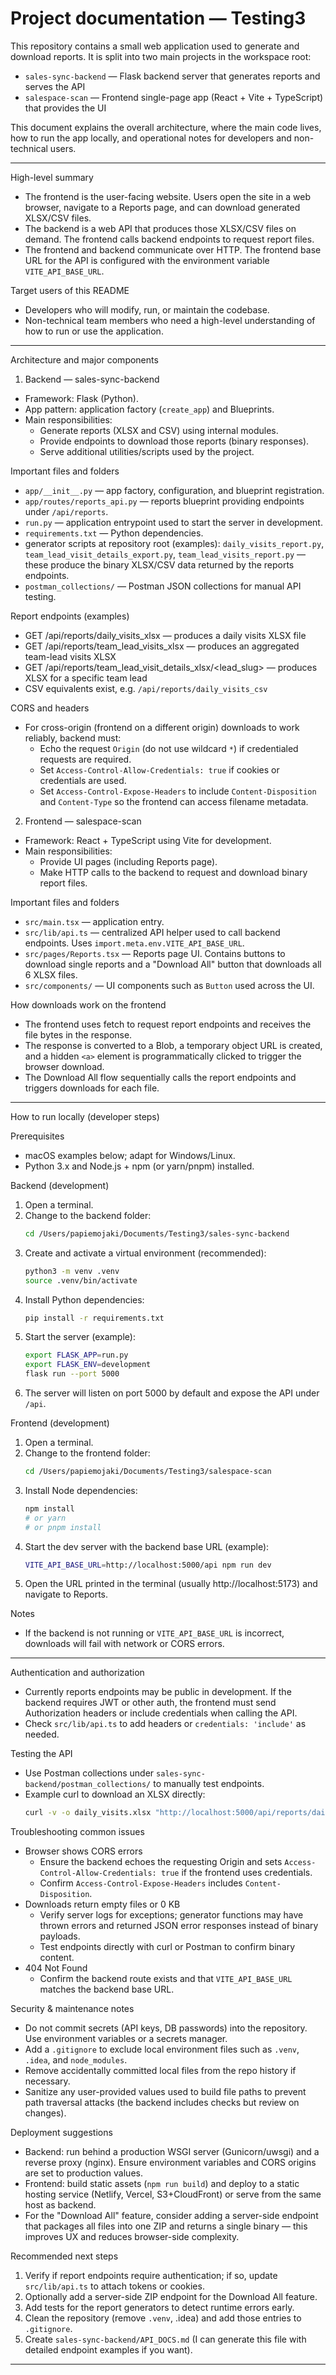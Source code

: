 # Project documentation — Testing3

This repository contains a small web application used to generate and download reports. It is split into two main projects in the workspace root:

- `sales-sync-backend` — Flask backend server that generates reports and serves the API
- `salespace-scan` — Frontend single-page app (React + Vite + TypeScript) that provides the UI

This document explains the overall architecture, where the main code lives, how to run the app locally, and operational notes for developers and non-technical users.

---

High-level summary

- The frontend is the user-facing website. Users open the site in a web browser, navigate to a Reports page, and can download generated XLSX/CSV files.
- The backend is a web API that produces those XLSX/CSV files on demand. The frontend calls backend endpoints to request report files.
- The frontend and backend communicate over HTTP. The frontend base URL for the API is configured with the environment variable `VITE_API_BASE_URL`.

Target users of this README

- Developers who will modify, run, or maintain the codebase.
- Non-technical team members who need a high-level understanding of how to run or use the application.

---

Architecture and major components

1. Backend — sales-sync-backend

- Framework: Flask (Python).
- App pattern: application factory (`create_app`) and Blueprints.
- Main responsibilities:
  - Generate reports (XLSX and CSV) using internal modules.
  - Provide endpoints to download those reports (binary responses).
  - Serve additional utilities/scripts used by the project.

Important files and folders

- `app/__init__.py` — app factory, configuration, and blueprint registration.
- `app/routes/reports_api.py` — reports blueprint providing endpoints under `/api/reports`.
- `run.py` — application entrypoint used to start the server in development.
- `requirements.txt` — Python dependencies.
- generator scripts at repository root (examples): `daily_visits_report.py`, `team_lead_visit_details_export.py`, `team_lead_visits_report.py` — these produce the binary XLSX/CSV data returned by the reports endpoints.
- `postman_collections/` — Postman JSON collections for manual API testing.

Report endpoints (examples)

- GET /api/reports/daily_visits_xlsx — produces a daily visits XLSX file
- GET /api/reports/team_lead_visits_xlsx — produces an aggregated team-lead visits XLSX
- GET /api/reports/team_lead_visit_details_xlsx/<lead_slug> — produces XLSX for a specific team lead
- CSV equivalents exist, e.g. `/api/reports/daily_visits_csv`

CORS and headers

- For cross-origin (frontend on a different origin) downloads to work reliably, backend must:
  - Echo the request `Origin` (do not use wildcard `*`) if credentialed requests are required.
  - Set `Access-Control-Allow-Credentials: true` if cookies or credentials are used.
  - Set `Access-Control-Expose-Headers` to include `Content-Disposition` and `Content-Type` so the frontend can access filename metadata.

2. Frontend — salespace-scan

- Framework: React + TypeScript using Vite for development.
- Main responsibilities:
  - Provide UI pages (including Reports page).
  - Make HTTP calls to the backend to request and download binary report files.

Important files and folders

- `src/main.tsx` — application entry.
- `src/lib/api.ts` — centralized API helper used to call backend endpoints. Uses `import.meta.env.VITE_API_BASE_URL`.
- `src/pages/Reports.tsx` — Reports page UI. Contains buttons to download single reports and a "Download All" button that downloads all 6 XLSX files.
- `src/components/` — UI components such as `Button` used across the UI.

How downloads work on the frontend

- The frontend uses fetch to request report endpoints and receives the file bytes in the response.
- The response is converted to a Blob, a temporary object URL is created, and a hidden `<a>` element is programmatically clicked to trigger the browser download.
- The Download All flow sequentially calls the report endpoints and triggers downloads for each file.

---

How to run locally (developer steps)

Prerequisites

- macOS examples below; adapt for Windows/Linux.
- Python 3.x and Node.js + npm (or yarn/pnpm) installed.

Backend (development)

1. Open a terminal.
2. Change to the backend folder:
   ```bash
   cd /Users/papiemojaki/Documents/Testing3/sales-sync-backend
   ```
3. Create and activate a virtual environment (recommended):
   ```bash
   python3 -m venv .venv
   source .venv/bin/activate
   ```
4. Install Python dependencies:
   ```bash
   pip install -r requirements.txt
   ```
5. Start the server (example):
   ```bash
   export FLASK_APP=run.py
   export FLASK_ENV=development
   flask run --port 5000
   ```
6. The server will listen on port 5000 by default and expose the API under `/api`.

Frontend (development)

1. Open a terminal.
2. Change to the frontend folder:
   ```bash
   cd /Users/papiemojaki/Documents/Testing3/salespace-scan
   ```
3. Install Node dependencies:
   ```bash
   npm install
   # or yarn
   # or pnpm install
   ```
4. Start the dev server with the backend base URL (example):
   ```bash
   VITE_API_BASE_URL=http://localhost:5000/api npm run dev
   ```
5. Open the URL printed in the terminal (usually http://localhost:5173) and navigate to Reports.

Notes

- If the backend is not running or `VITE_API_BASE_URL` is incorrect, downloads will fail with network or CORS errors.

---

Authentication and authorization

- Currently reports endpoints may be public in development. If the backend requires JWT or other auth, the frontend must send Authorization headers or include credentials when calling the API.
- Check `src/lib/api.ts` to add headers or `credentials: 'include'` as needed.

Testing the API

- Use Postman collections under `sales-sync-backend/postman_collections/` to manually test endpoints.
- Example curl to download an XLSX directly:
  ```bash
  curl -v -o daily_visits.xlsx "http://localhost:5000/api/reports/daily_visits_xlsx"
  ```

Troubleshooting common issues

- Browser shows CORS errors
  - Ensure the backend echoes the requesting Origin and sets `Access-Control-Allow-Credentials: true` if the frontend uses credentials.
  - Confirm `Access-Control-Expose-Headers` includes `Content-Disposition`.
- Downloads return empty files or 0 KB
  - Verify server logs for exceptions; generator functions may have thrown errors and returned JSON error responses instead of binary payloads.
  - Test endpoints directly with curl or Postman to confirm binary content.
- 404 Not Found
  - Confirm the backend route exists and that `VITE_API_BASE_URL` matches the backend base URL.

Security & maintenance notes

- Do not commit secrets (API keys, DB passwords) into the repository. Use environment variables or a secrets manager.
- Add a `.gitignore` to exclude local environment files such as `.venv`, `.idea`, and `node_modules`.
- Remove accidentally committed local files from the repo history if necessary.
- Sanitize any user-provided values used to build file paths to prevent path traversal attacks (the backend includes checks but review on changes).

Deployment suggestions

- Backend: run behind a production WSGI server (Gunicorn/uwsgi) and a reverse proxy (nginx). Ensure environment variables and CORS origins are set to production values.
- Frontend: build static assets (`npm run build`) and deploy to a static hosting service (Netlify, Vercel, S3+CloudFront) or serve from the same host as backend.
- For the "Download All" feature, consider adding a server-side endpoint that packages all files into one ZIP and returns a single binary — this improves UX and reduces browser-side complexity.

Recommended next steps

1. Verify if report endpoints require authentication; if so, update `src/lib/api.ts` to attach tokens or cookies.
2. Optionally add a server-side ZIP endpoint for the Download All feature.
3. Add tests for the report generators to detect runtime errors early.
4. Clean the repository (remove `.venv`, .idea) and add those entries to `.gitignore`.
5. Create `sales-sync-backend/API_DOCS.md` (I can generate this file with detailed endpoint examples if you want).

---
